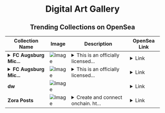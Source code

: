 <div align="center">

# Digital Art Gallery

## Trending Collections on OpenSea

| Collection Name                       | Image                                                                                     | Description                       | OpenSea Link                                                                                          |
|---------------------------------------|-------------------------------------------------------------------------------------------|-----------------------------------|--------------------------------------------------------------------------------------------------------|
| **<details><summary>FC Augsburg Mic...</summary>FC Augsburg Michael Gregoritsch Base Players White 73 Common</details>** | ![Image](https://i.seadn.io/s/raw/files/4bd9cbb4110a5cb194f50697fac80ab1.jpg?w=500&auto=format?w=200&auto=format) | <details><summary>This is an officially licensed...</summary>This is an officially licensed NFT from the Bundesliga 2020-2021 Season Celebration Collection by Topps. This collection includes over 630 unique NFTs highlighting top players, rising stars, and match footage to recap an unforgettable Bundesliga season. // Dies ist ein offiziell lizenzierter NFT aus der Bundesliga 2020-2021 Saisonfeiersammlung von Topps. Diese Sammlung enthält über 630 einzigartige NFTs mit Top-Spielern, zukünftigen Stars und Spielmaterial, um eine unvergessliche Bundesliga-Saison zusammenzufassen.</details> | <details><summary>Link</summary>[FC Augsburg Michael Gregoritsch Base Players White 73 Common](https://opensea.io/collection/fc-augsburg-michael-gregoritsch-base-players-whi-2)</details> |
| **<details><summary>FC Augsburg Mic...</summary>FC Augsburg Michael Gregoritsch Base Players White 73 Common</details>** | ![Image](https://i.seadn.io/s/raw/files/4bd9cbb4110a5cb194f50697fac80ab1.jpg?w=500&auto=format?w=200&auto=format) | <details><summary>This is an officially licensed...</summary>This is an officially licensed NFT from the Bundesliga 2020-2021 Season Celebration Collection by Topps. This collection includes over 630 unique NFTs highlighting top players, rising stars, and match footage to recap an unforgettable Bundesliga season. // Dies ist ein offiziell lizenzierter NFT aus der Bundesliga 2020-2021 Saisonfeiersammlung von Topps. Diese Sammlung enthält über 630 einzigartige NFTs mit Top-Spielern, zukünftigen Stars und Spielmaterial, um eine unvergessliche Bundesliga-Saison zusammenzufassen.</details> | <details><summary>Link</summary>[FC Augsburg Michael Gregoritsch Base Players White 73 Common](https://opensea.io/collection/fc-augsburg-michael-gregoritsch-base-players-whi-1)</details> |
| **dw** | ![Image](https://i.seadn.io/s/raw/files/a1390c80e3f40f4f665c82ee645a5bd6.png?w=500&auto=format?w=200&auto=format) |  | <details><summary>Link</summary>[dw](https://opensea.io/collection/dw-39)</details> |
| **Zora Posts** | ![Image](https://i.seadn.io/s/raw/files/d2bcde1ca41bdd49ec0fadd238edc57b.png?w=500&auto=format?w=200&auto=format) | <details><summary>Create and connect onchain. ht...</summary>Create and connect onchain. https://zora.co</details> | <details><summary>Link</summary>[Zora Posts](https://opensea.io/collection/zora-posts-11933)</details> |

</div>